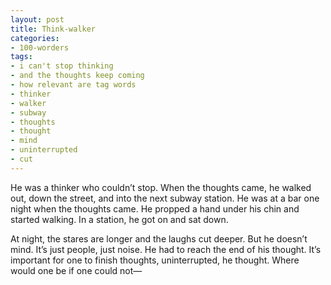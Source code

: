 ```yaml
---
layout: post
title: Think-walker
categories:
- 100-worders
tags:
- i can't stop thinking
- and the thoughts keep coming
- how relevant are tag words
- thinker
- walker
- subway
- thoughts
- thought
- mind
- uninterrupted
- cut
---
```

He was a thinker who couldn’t stop. When the thoughts came, he walked out, down the street, and into the next subway station.
He was at a bar one night when the thoughts came. He propped a hand under his chin and started walking. In a station, he got on and sat down.

At night, the stares are longer and the laughs cut deeper. But he doesn’t mind. It’s just people, just noise. He had to reach the end of his thought.
It’s important for one to finish thoughts, uninterrupted, he thought. Where would one be if one could not—
